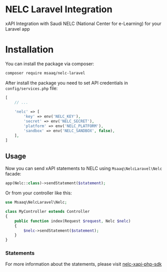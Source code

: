 # NELC Laravel Integration

xAPI Integration with Saudi NELC (National Center for e-Learning) for your Laravel app

# Installation

You can install the package via composer:

```bash
composer require msaaq/nelc-laravel
```

After install the package you need to set API credentials in `config/services.php` file:

```php
[
    // ...
    
    'nelc' => [
        'key' => env('NELC_KEY'),
        'secret' => env('NELC_SECRET'),
        'platform' => env('NELC_PLATFORM'),
        'sandbox' => env('NELC_SANDBOX', false),
    ],
]
```

## Usage

Now you can send xAPI statements to NELC using `Msaaq\NelcLaravel\Nelc` facade:

```php
app(Nelc::class)->sendStatement($statement);
```

Or from your controller like this:

```php
use Msaaq\NelcLaravel\Nelc;

class MyController extends Controller
{
    public function index(Request $request, Nelc $nelc)
    {
        $nelc->sendStatement($statement);
    }
}
```

### Statements

For more information about the statements,
please visit [nelc-xapi-php-sdk](https://github.com/msaaqcom/nelc-xapi-php-sdk#2-send-statement)
